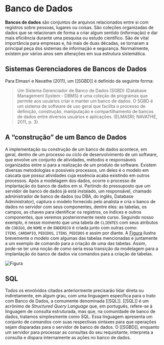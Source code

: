 # Banco de Dados
 **Bancos de dados** são conjuntos de arquivos relacionados entre si com registros sobre pessoas, lugares ou coisas. São coleções organizadas de dados que se relacionam de forma a criar algum sentido (informação) e dar mais eficiência durante uma pesquisa ou estudo científico. São de vital importância para empresas e, há mais de duas décadas, se tornaram a principal peça dos sistemas de informação e segurança. Normalmente, existem por vários anos sem alterações em sua estrutura sistemática.

## Sistemas Gerenciadores de Bancos de Dados

 Para Elmasri e Navathe (2011), um [[SGBD]] é definido da seguinte forma:

  > Um Sistema Gerenciador de Banco de Dados (SGBD) (Database Management System - DBMS) é uma coleção de programas que permite aos usuários criar e manter um banco de dados. O SGBD é um sistema de software de uso geral que facilita o processo de definição, construção, manipulação e compartilhamento de bancos de dados entre diversos usuários e aplicações. (ELMASRI; NAVATHE, 2011, p. 3).

## A “construção” de um Banco de Dados
  A implementação ou construção de um banco de dados acontece, em geral, dentro de um processo ou ciclo de desenvolvimento de um software, que envolve um conjunto de atividades, métodos e responsáveis organizados entre si para a realização de um produto de software. Existem diversas metodologias e possíveis processos, um deles é o modelo em cascata que possui atividades cuja essência acaba existindo em outros processos.
  Após a modelagem dos dados, ocorre o processo de implantação do banco de dados em si. Partindo do pressuposto que um servidor de banco de dados já está instalado, um responsável, chamado administrador de banco de dados (ou DBA, do inglês, Database Administrator), captura o modelo fornecido pelo analista e cria o banco de dados no servidor com seus componentes, dentre eles: as tabelas, os campos, as chaves para identificar os registros, os índices e outros componentes, que veremos posteriormente neste curso. Seguindo nosso exemplo, é nesse momento que uma tabela de `CLIENTES` com seus atributos de `CODIGO`, de `NOME` e de `ENDERECO` é criada junto com outras como: `ITENS_CARDAPIO`, `PEDIDOS`, `ITENS_PEDIDOS` e assim por diante. A [Figura](https://catalogcdns3.ulife.com.br/content-cli/ENG_BANDAD_20/unidade_1/ebook/images/figura.1.2-01.png) ilustra brevemente o modelo com algumas das tabelas mencionadas e juntamente a um exemplo de comando para a criação de uma das tabelas. Assim, pode-se ter uma noção de como seria essa transição da modelagem para a implantação do banco de dados via comandos para a criação de tabelas.

![Figura](https://catalogcdns3.ulife.com.br/content-cli/ENG_BANDAD_20/unidade_1/ebook/images/figura.1.2-01.png)

## SQL
Todos os envolvidos citados anteriormente precisarão lidar direta ou indiretamente, em algum grau, com uma linguagem específica para o trato com Banco de Dados, a comumente denominada [[SQL]]. [[SQL]] é um acrônimo de _Structured Query Language_ que, em português, refere-se à linguagem de consulta estruturada, mas que, na comunidade de banco de dados, tratamos simplesmente como SQL. Essa linguagem apresenta um conjunto de comandos com suas respectivas sintaxes para que operações sejam disparadas para o servidor de banco de dados. O [[SGBD]], enquanto um servidor para processar as consultas do seu requisitante, interpreta a consulta e dispara internamente as ações no banco de dados.
